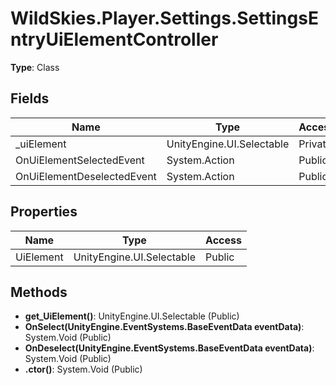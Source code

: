 ﻿# WildSkies.Player.Settings.SettingsEntryUiElementController

**Type**: Class

## Fields

| Name | Type | Access |
|------|------|--------|
| _uiElement | UnityEngine.UI.Selectable | Private |
| OnUiElementSelectedEvent | System.Action | Public |
| OnUiElementDeselectedEvent | System.Action | Public |

## Properties

| Name | Type | Access |
|------|------|--------|
| UiElement | UnityEngine.UI.Selectable | Public |

## Methods

- **get_UiElement()**: UnityEngine.UI.Selectable (Public)
- **OnSelect(UnityEngine.EventSystems.BaseEventData eventData)**: System.Void (Public)
- **OnDeselect(UnityEngine.EventSystems.BaseEventData eventData)**: System.Void (Public)
- **.ctor()**: System.Void (Public)

